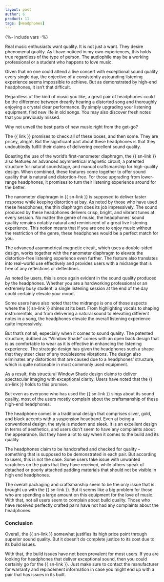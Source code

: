 ```yaml
---
layout: post
author: 6
product: 11
tags: [Headphones]
---
```


{%- include vars -%}

Real music enthusiasts want quality. It is not just a want. They desire phenomenal quality. As I have noticed in my own experiences, this holds true regardless of the type of person. The audiophile may be a working professional or a student who happens to love music.
 
Given that no one could attend a live concert with exceptional sound quality every single day, the objective of a consistently astounding listening experience seems impossible to achieve. But as demonstrated by high-end headphones, it isn’t that difficult.
 
Regardless of the kind of music you like, a great pair of headphones could be the difference between drearily hearing a distorted song and thoroughly enjoying a crystal clear performance. By simply upgrading your listening equipment,  find new life in old songs. You may also discover fresh notes that you previously missed.

Why not unveil the best parts of new music right from the get-go?

The {{ link }} promises to check all of these boxes, and then some. They are pricey, alright. But the significant part about these headphones is that they undoubtedly fulfill their claims of delivering excellent sound quality.
 
Boasting the use of the world’s first-nanometer diaphragm, the {{ sn-link }} also features an advanced asymmetrical magnetic circuit, a patented structure for natural soundstage, and manual craftsmanship for high-quality design. When combined, these features come together to offer sound quality that is natural and distortion-free. For those upgrading from lower-range headphones, it promises to turn their listening experience around for the better.
 
The nanometer diaphragm in {{ sn-link }} is supposed to deliver faster response while keeping distortion at bay. As noted by those who have used these headphones, the thin diaphragm does its job impressively. The sound produced by these headphones delivers crisp, bright, and vibrant tunes at every session. No matter the genre of music, the headphones’ sound quality remains notably natural and reminiscent of a great live listening experience. This notion means that if you are one to enjoy music without the restriction of the genre, these headphones would be a perfect match for you.
 
The advanced asymmetrical magnetic circuit, which uses a double-sided design, works together with the nanometer diaphragm to elevate the distortion-free listening experience even further. The feature also translates into real-world use effectively and provides users with a midrange that is free of any reflections or deflections.

As noted by users, this is once again evident in the sound quality produced by the headphones. Whether you are a hardworking professional or an extremely busy student, a single listening session at the end of the day could certainly elevate your mood.
 
Some users have also noted that the midrange is one of those aspects where the {{ sn-link }} shines at its best. From highlighting vocals to shaping instrumentals, and from delivering a natural sound to elevating different notes in a song, the headphones elevate the overall listening experience quite impressively.
 
But that’s not all, especially when it comes to sound quality. The patented structure, dubbed as “Window Shade” comes with an open back design that is as comfortable to wear as it is effective in enhancing the listening experience. The strategic design has given the headphones such a shape that they steer clear of any troublesome vibrations. The design also eliminates any distortions that are caused due to a headphones’ structure, which is quite noticeable in most commonly used equipment.
 
As a result, this structural Window Shade design claims to deliver spectacular imaging with exceptional clarity. Users have noted that the {{ sn-link }} holds to this promise.
 
But even as everyone who has used the {{ sn-link }} sings about its sound quality, most of the users mostly complain about the craftsmanship of these high-end headphones.
 
The headphone comes in a traditional design that comprises silver, gold, and black accents with a suspension headband. Even at being a conventional design, the style is modern and sleek. It is an excellent design in terms of aesthetics, and users don’t seem to have any complaints about the appearance. But they have a lot to say when it comes to the build and its quality.
 
The headphones claim to be handcrafted and checked for quality – something that is supposed to be demonstrated in each pair. But according to users, this is not the case. Some users take issue with unwanted scratches on the pairs that they have received, while others speak of detached or poorly attached padding materials that should not be visible in high end headphones.
 
The overall packaging and craftsmanship seem to be the only issue that is brought up with the {{ sn-link }}. But it seems like a big problem for those who are spending a large amount on this equipment for the love of music. With that, not all users seem to complain about build quality. Those who have received perfectly crafted pairs have not had any complaints about the headphones.
 
### Conclusion

Overall, the {{ sn-link }} somewhat justifies its high price point through superior sound quality. But it doesn’t do complete justice to its cost due to its build issues.
 
With that, the build issues have not been prevalent for most users. If you are looking for headphones that deliver exceptional sound, then you could certainly go for the {{ sn-link }}. Just make sure to contact the manufacturer for warranty and replacement information in case you might end up with a pair that has issues in its built.
